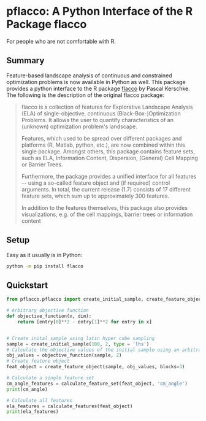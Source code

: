 # pflacco: A Python Interface of the R Package flacco
For people who are not comfortable with R.

## Summary
Feature-based landscape analysis of continuous and constrained optimization problems is now available in Python as well.
This package provides a python interface to the R package [flacco](https://github.com/kerschke/flacco) by Pascal Kerschke.
The following is the description of the original flacco package:
> flacco is a collection of features for Explorative Landscape Analysis (ELA) of single-objective, continuous (Black-Box-)Optimization Problems. It allows the user to quantify characteristics of an (unknown) optimization problem's landscape.
>
> Features, which used to be spread over different packages and platforms (R, Matlab, python, etc.), are now combined within this single package. Amongst others, this package contains feature sets, such as ELA, Information Content, Dispersion, (General) Cell Mapping or Barrier Trees.
>
> Furthermore, the package provides a unified interface for all features -- using a so-called feature object and (if required) control arguments. In total, the current release (1.7) consists of 17 different feature sets, which sum up to approximately 300 features.
>
> In addition to the features themselves, this package also provides visualizations, e.g. of the cell mappings, barrier trees or information content

## Setup
Easy as it usually is in Python:
```bash
python -m pip install flacco
```

## Quickstart
```python
from pflacco.pflacco import create_initial_sample, create_feature_object, calculate_feature_set, calculate_features

# Arbitrary objective function
def objective_function(x, dim):
    return [entry[0]**2 - entry[1]**2 for entry in x]


# Create inital sample using latin hyper cube sampling
sample = create_initial_sample(100, 2, type = 'lhs')
# Calculate the objective values of the initial sample using an arbitrary objective function (here y = x1^2 - x2^2)
obj_values = objective_function(sample, 2)
# Create feature object
feat_object = create_feature_object(sample, obj_values, blocks=3)

# Calculate a single feature set
cm_angle_features = calculate_feature_set(feat_object, 'cm_angle')
print(cm_angle)

# Calculate all features
ela_features = calculate_features(feat_object)
print(ela_features)
```

